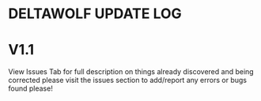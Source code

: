 # DELTAWOLF UPDATE LOG
# V1.1
View Issues Tab for full description on things already discovered and being corrected
please visit the issues section to add/report any errors or bugs found please!
